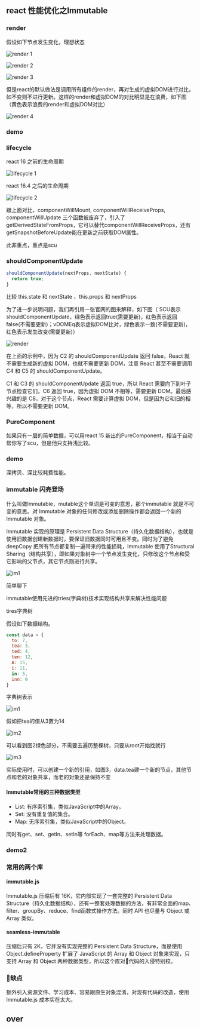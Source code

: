 ## react 性能优化之Immutable

### render

假设如下节点发生变化，理想状态

![render 1](img/render1.jpeg)

![render 2](img/render2.jpeg)

![render 3](img/render3.jpeg)

但是react的默认做法是调用所有组件的render，再对生成的虚拟DOM进行对比，如不变则不进行更新。这样的render和虚拟DOM的对比明显是在浪费，如下图（黄色表示浪费的render和虚拟DOM对比）

![render 4](img/render4.jpeg)


### demo

### lifecycle

react 16 之前的生命周期

![lifecycle 1](img/lifecylce1.jpg)

react 16.4 之后的生命周期

![lifecycle 2](img/lifecylce2.png)

跟上面对比，componentWillMount, componentWillReceiveProps, componentWillUpdate 三个函数被废弃了，引入了getDerivedStateFromProps，它可以替代componentWillReceiveProps，还有getSnapshotBeforeUpdate能在更新之前获取DOM属性。

此非重点，重点是scu



### shouldComponentUpdate

```js
shouldComponentUpdate(nextProps, nextState) {
  return true;
}
```

比较 this.state 和 nextState 、this.props 和 nextProps 


为了进一步说明问题，我们再引用一张官网的图来解释，如下图（ SCU表示shouldComponentUpdate，绿色表示返回true(需要更新)，红色表示返回false(不需要更新)；vDOMEq表示虚拟DOM比对，绿色表示一致(不需要更新)，红色表示发生改变(需要更新)）

![render ](img/scu.png)



在上面的示例中，因为 C2 的 shouldComponentUpdate 返回 false，React 就不需要生成新的虚拟 DOM，也就不需要更新 DOM，注意 React 甚至不需要调用 C4 和 C5 的 shouldComponentUpdate。

C1 和 C3 的 shouldComponentUpdate 返回 true，所以 React 需要向下到叶子节点检查它们，C6 返回 true，因为虚拟 DOM 不相等，需要更新 DOM。最后感兴趣的是 C8，对于这个节点，React 需要计算虚拟 DOM，但是因为它和旧的相等，所以不需要更新 DOM。



### PureComponent

如果只有一层的简单数据，可以用react 15 新出的PureComponent，相当于自动帮你写了scu，但是他只支持浅比较。


### demo

深拷贝、深比较耗费性能。







### immutable 闪亮登场

什么叫做Immutable，mutable这个单词是可变的意思，那个immutable 就是不可变的意思。对 Immutable 对象的任何修改或添加删除操作都会返回一个新的 Immutable 对象。


Immutable 实现的原理是 Persistent Data Structure（持久化数据结构），也就是使用旧数据创建新数据时，要保证旧数据同时可用且不变。同时为了避免 deepCopy 把所有节点都复制一遍带来的性能损耗，Immutable 使用了Structural Sharing（结构共享），即如果对象树中一个节点发生变化，只修改这个节点和受它影响的父节点，其它节点则进行共享。


![im1 ](img/im1.gif)

简单聊下 

immutable使用先进的tries(字典树)技术实现结构共享来解决性能问题

tires字典树

假设如下数据结构。

```js
const data = {
  to: 7,
  tea: 3,
  ted: 4,
  ten: 12,
  A: 15,
  i: 11,
  in: 5,
  inn: 9
}

```

字典树表示

![im1](img/im1.jpg)

假如把tea的值从3置为14

![im2](img/im2.jpg)

可以看到图2绿色部分，不需要去遍历整棵树，只要从root开始找就行

![im3](img/im3.png)

实际使用时，可以创建一个新的引用，如图3，data.tea建一个新的节点，其他节点和老的对象共享，而老的对象还是保持不变

#### Immutable常用的三种数据类型

- List: 有序索引集，类似JavaScript中的Array。
- Set: 没有重复值的集合。
- Map: 无序索引集，类似JavaScript中的Object。

同时有get、set、getIn、setIn等 forEach、map等方法来处理数据。

### demo2


### 常用的两个库

#### immutable.js 

Immutable.js 压缩后有 16K，它内部实现了一套完整的 Persistent Data Structure（持久化数据结构），还有一整套处理数据的方法，有非常全面的map、filter、groupBy、reduce、find函数式操作方法。同时 API 也尽量与 Object 或 Array 类似。

#### seamless-immutable

压缩后只有 2K，它并没有实现完整的 Persistent Data Structure，而是使用Object.defineProperty 扩展了 JavaScript 的 Array 和 Object 对象来实现，只支持 Array 和 Object 两种数据类型，所以这个库对代码的入侵特别校。



### 缺点

额外引入资源文件、学习成本、容易跟原生对象混淆，对现有代码的改造，使用 Immutable.js 成本实在太大。


## over
